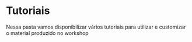 # Tutoriais

Nessa pasta vamos disponibilizar vários tutoriais para utilizar e customizar o material produzido no workshop



